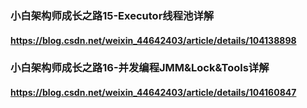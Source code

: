 ### 小白架构师成长之路15-Executor线程池详解
#### https://blog.csdn.net/weixin_44642403/article/details/104138898
### 小白架构师成长之路16-并发编程JMM&Lock&Tools详解
#### https://blog.csdn.net/weixin_44642403/article/details/104160847
